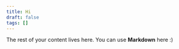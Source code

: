 ```yaml
---
title: Hi
draft: false
tags: []
---
```

 
The rest of your content lives here. You can use **Markdown** here :)
